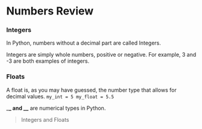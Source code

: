 # Numbers Review

### Integers

In Python, numbers without a decimal part are called Integers.

Integers are simply whole numbers, positive or negative. For example, 3 and -3 are both examples of integers.

### Floats

A float is, as you may have guessed, the number type that allows for decimal values.
`my_int = 5
my_float = 5.5`

\_**\_ and \_\_** are numerical types in Python.

> Integers and Floats
